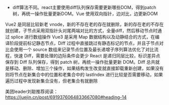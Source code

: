 - diff算法不同。react主要使用diff队列保存需要更新哪些DOM，得到patch树，再统一操作批量更新DOM。Vue 使用双向指针，边对比，边更新DOM

Vue2 是同层比较新老 vnode，新的不存在老的存在就删除，新的存在老的不存在就创建，子节点采用双指针头对尾两端对比的方式，全量diff，然后移动节点时通过 splice 进行数组操作
Vue3 是采用 Map 数据结构以及动静结合的方式，在编译阶段提前标记静态节点，Diff 过程中直接跳过有静态标记的节点，并且子节点对比会使用一个 source 数组来记录节点位置及最长递增子序列算法优化了对比流程，快速 Diff，需要处理的边际条件会更少
React 是递归同层比较，标识差异点保存到 Diff 队列保存，得到 patch 树，再统一操作批量更新 DOM。Diff 总共就是移动、删除、增加三个操作，如果结构发生改变就直接卸载重新创建，如果没有则将节点在新集合中的位置和老集合中的 lastIndex 进行比较是否需要移动，如果遍历过程中发现新集合没有，但老集合有就删除

美团leader刘聪推荐阅读：https://juejin.cn/post/6919376064833667080#heading-14
